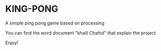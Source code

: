 # KING-PONG
A simple ping pong game based on processing

You can find the word document "khalil Chahid"
that explain the project

Enjoy! 
